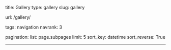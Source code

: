 title: Gallery
type: gallery
slug: gallery

url: /gallery/

tags: navigation
navrank: 3

pagination:
    list: page.subpages
    limit: 5
    sort_key: datetime
    sort_reverse: True

---


